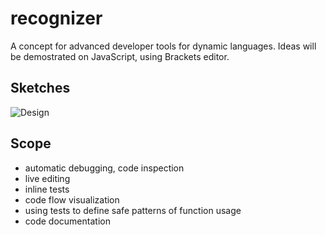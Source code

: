 recognizer
==========

A concept for advanced developer tools for dynamic languages.
Ideas will be demostrated on JavaScript, using Brackets editor.

## Sketches

![Design](https://raw.github.com/equiet/recognizer/master/recognizer.png)
<!-- ![Design](https://raw.github.com/equiet/recognizer/master/recognizer_concept.png) -->


## Scope

- automatic debugging, code inspection
- live editing
- inline tests
- code flow visualization
- using tests to define safe patterns of function usage
- code documentation